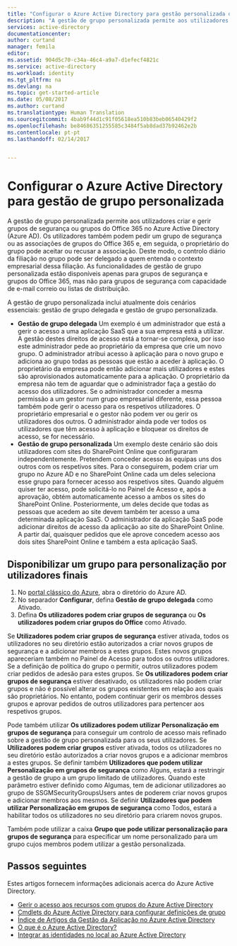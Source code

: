 ```yaml
---
title: "Configurar o Azure Active Directory para gestão personalizada de acesso à aplicação|Microsoft Docs"
description: "A gestão de grupo personalizada permite aos utilizadores criarem e gerirem grupos do Office 365 no Azure Active Directory ou grupos de segurança e oferece aos utilizadores a possibilidade de solicitar filiação num grupo de segurança ou em grupos do Office 365"
services: active-directory
documentationcenter: 
author: curtand
manager: femila
editor: 
ms.assetid: 904d5c70-c34a-46c4-a9a7-d1efecf4821c
ms.service: active-directory
ms.workload: identity
ms.tgt_pltfrm: na
ms.devlang: na
ms.topic: get-started-article
ms.date: 05/08/2017
ms.author: curtand
ms.translationtype: Human Translation
ms.sourcegitcommit: 4bab9f44d1c91f05618ea510b83beb06540429f2
ms.openlocfilehash: be84686351255585c3484f5ab8dad37b92462e2b
ms.contentlocale: pt-pt
ms.lasthandoff: 02/14/2017


---
```

# <a name="setting-up-azure-active-directory-for-self-service-group-management"></a>Configurar o Azure Active Directory para gestão de grupo personalizada
A gestão de grupo personalizada permite aos utilizadores criar e gerir grupos de segurança ou grupos do Office 365 no Azure Active Directory (Azure AD). Os utilizadores também podem pedir um grupo de segurança ou as associações de grupos do Office 365 e, em seguida, o proprietário do grupo pode aceitar ou recusar a associação. Deste modo, o controlo diário da filiação no grupo pode ser delegado a quem entenda o contexto empresarial dessa filiação. As funcionalidades de gestão de grupo personalizada estão disponíveis apenas para grupos de segurança e grupos do Office 365, mas não para grupos de segurança com capacidade de e-mail correio ou listas de distribuição.

A gestão de grupo personalizada inclui atualmente dois cenários essenciais: gestão de grupo delegada e gestão de grupo personalizada.

* **Gestão de grupo delegada**
   Um exemplo é um administrador que está a gerir o acesso a uma aplicação SaaS que a sua empresa está a utilizar. A gestão destes direitos de acesso está a tornar-se complexa, por isso este administrador pede ao proprietário da empresa que crie um novo grupo. O administrador atribui acesso à aplicação para o novo grupo e adiciona ao grupo todas as pessoas que estão a aceder à aplicação. O proprietário da empresa pode então adicionar mais utilizadores e estes são aprovisionados automaticamente para a aplicação. O proprietário da empresa não tem de aguardar que o administrador faça a gestão do acesso dos utilizadores. Se o administrador conceder a mesma permissão a um gestor num grupo empresarial diferente, essa pessoa também pode gerir o acesso para os respetivos utilizadores. O proprietário empresarial e o gestor não podem ver ou gerir os utilizadores dos outros. O administrador ainda pode ver todos os utilizadores que têm acesso à aplicação e bloquear os direitos de acesso, se for necessário.
* **Gestão de grupo personalizada**
   Um exemplo deste cenário são dois utilizadores com sites do SharePoint Online que configuraram independentemente. Pretendem conceder acesso às equipas uns dos outros com os respetivos sites. Para o conseguirem, podem criar um grupo no Azure AD e no SharePoint Online cada um deles seleciona esse grupo para fornecer acesso aos respetivos sites. Quando alguém quiser ter acesso, pode solicitá-lo no Painel de Acesso e, após a aprovação, obtém automaticamente acesso a ambos os sites do SharePoint Online. Posteriormente, um deles decide que todas as pessoas que acedem ao site devem também ter acesso a uma determinada aplicação SaaS. O administrador da aplicação SaaS pode adicionar direitos de acesso da aplicação ao site do SharePoint Online. A partir daí, quaisquer pedidos que ele aprove concedem acesso aos dois sites SharePoint Online e também a esta aplicação SaaS.

## <a name="making-a-group-available-for-end-user-self-service"></a>Disponibilizar um grupo para personalização por utilizadores finais
1. No [portal clássico do Azure](https://manage.windowsazure.com), abra o diretório do Azure AD.
2. No separador **Configurar**, defina **Gestão de grupo delegada** como Ativado.
3. Defina **Os utilizadores podem criar grupos de segurança** ou **Os utilizadores podem criar grupos do Office** como Ativado.

Se **Utilizadores podem criar grupos de segurança** estiver ativada, todos os utilizadores no seu diretório estão autorizados a criar novos grupos de segurança e a adicionar membros a estes grupos. Estes novos grupos apareceriam também no Painel de Acesso para todos os outros utilizadores. Se a definição de política do grupo o permitir, outros utilizadores podem criar pedidos de adesão para estes grupos. Se **Os utilizadores podem criar grupos de segurança** estiver desativado, os utilizadores não podem criar grupos e não é possível alterar os grupos existentes em relação aos quais são proprietários. No entanto, podem continuar gerir os membros desses grupos e aprovar pedidos de outros utilizadores para pertencer aos respetivos grupos.

Pode também utilizar **Os utilizadores podem utilizar Personalização em grupos de segurança** para conseguir um controlo de acesso mais refinado sobre a gestão de grupo personalizada para os seus utilizadores. Se **Utilizadores podem criar grupos** estiver ativada, todos os utilizadores no seu diretório estão autorizados a criar novos grupos e a adicionar membros a estes grupos. Se definir também **Utilizadores que podem utilizar Personalização em grupos de segurança** como Alguns, estará a restringir a gestão de grupo a um grupo limitado de utilizadores. Quando este parâmetro estiver definido como Algumas, tem de adicionar utilizadores ao grupo de SSGMSecurityGroupsUsers antes de poderem criar novos grupos e adicionar membros aos mesmos. Se definir **Utilizadores que podem utilizar Personalização em grupos de segurança** como Todos, estará a habilitar todos os utilizadores no seu diretório para criarem novos grupos.

Também pode utilizar a caixa **Grupo que pode utilizar personalização para grupos de segurança** para especificar um nome personalizado para um grupo cujos membros podem utilizar a gestão personalizada.

## <a name="next-steps"></a>Passos seguintes
Estes artigos fornecem informações adicionais acerca do Azure Active Directory.

* [Gerir o acesso aos recursos com grupos do Azure Active Directory](active-directory-manage-groups.md)
* [Cmdlets do Azure Active Directory para configurar definições de grupo](active-directory-accessmanagement-groups-settings-cmdlets.md)
* [Índice de Artigos da Gestão da Aplicação no Azure Active Directory](active-directory-apps-index.md)
* [O que é o Azure Active Directory?](active-directory-whatis.md)
* [Integrar as identidades no local ao Azure Active Directory](active-directory-aadconnect.md)

